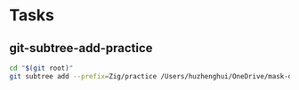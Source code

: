 # Tasks

## git-subtree-add-practice

```bash
cd "$(git root)"
git subtree add --prefix=Zig/practice /Users/huzhenghui/OneDrive/mask-draft/Zig release --squash
```
